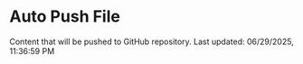 # Auto Push File

Content that will be pushed to GitHub repository.
Last updated: 06/29/2025, 11:36:59 PM
